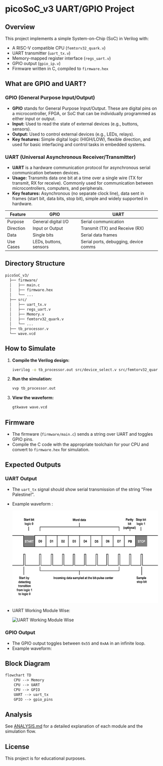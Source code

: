 # picoSoC_v3 UART/GPIO Project

## Overview

This project implements a simple System-on-Chip (SoC) in Verilog with:
- A RISC-V compatible CPU (`femtorv32_quark.v`)
- UART transmitter (`uart_tx.v`)
- Memory-mapped register interface (`regs_uart.v`)
- GPIO output (`gpio_ip.v`)
- Firmware written in C, compiled to `firmware.hex`

## What are GPIO and UART?

### GPIO (General Purpose Input/Output)
- **GPIO** stands for General Purpose Input/Output. These are digital pins on a microcontroller, FPGA, or SoC that can be individually programmed as either input or output.
- **Input:** Used to read the state of external devices (e.g., buttons, sensors).
- **Output:** Used to control external devices (e.g., LEDs, relays).
- **Key features:** Simple digital logic (HIGH/LOW), flexible direction, and used for basic interfacing and control tasks in embedded systems.

### UART (Universal Asynchronous Receiver/Transmitter)
- **UART** is a hardware communication protocol for asynchronous serial communication between devices.
- **Usage:** Transmits data one bit at a time over a single wire (TX for transmit, RX for receive). Commonly used for communication between microcontrollers, computers, and peripherals.
- **Key features:** Asynchronous (no separate clock line), data sent in frames (start bit, data bits, stop bit), simple and widely supported in hardware.

| Feature | GPIO | UART |
|---------|------|------|
| Purpose | General digital I/O | Serial communication |
| Direction | Input or Output | Transmit (TX) and Receive (RX) |
| Data | Single bits | Serial data frames |
| Use Cases | LEDs, buttons, sensors | Serial ports, debugging, device comms |

## Directory Structure

```
picoSoC_v3/
  ├── firmware/
  │   ├── main.c
  │   ├── firmware.hex
  │   └── ...
  ├── src/
  │   ├── uart_tx.v
  │   ├── regs_uart.v
  │   ├── Memory.v
  │   ├── femtorv32_quark.v
  │   └── ...
  ├── tb_processor.v
  └── wave.vcd
```

## How to Simulate

1. **Compile the Verilog design:**
   ```sh
   iverilog -o tb_processor.out src/device_select.v src/femtorv32_quark.v src/gpio_ip.v src/Memory.v src/regs_uart.v src/top.v src/uart_ip.v src/uart_tx.v tb_processor.v
   ```

2. **Run the simulation:**
   ```sh
   vvp tb_processor.out
   ```

3. **View the waveform:**
   ```sh
   gtkwave wave.vcd
   ```

## Firmware

- The firmware (`firmware/main.c`) sends a string over UART and toggles GPIO pins.
- Compile the C code with the appropriate toolchain for your CPU and convert to `firmware.hex` for simulation.

## Expected Outputs

### UART Output

- The `uart_tx` signal should show serial transmission of the string "Free Palestine!".
- Example waveform :

  ![UART waveform example](uart3.png)
- UART Working Module Wise:
  
  ![UART Working Module Wise](WhatsApp_Image_2025-07-10_at_17.32.23_4c508ea1.jpg)


### GPIO Output

- The GPIO output toggles between `0x55` and `0xAA` in an infinite loop.
- Example waveform:

## Block Diagram

```mermaid
flowchart TD
    CPU --> Memory
    CPU --> UART
    CPU --> GPIO
    UART --> uart_tx
    GPIO --> gpio_pins
```

## Analysis

See [ANALYSIS.md](ANALYSIS.md) for a detailed explanation of each module and the simulation flow.

## License

This project is for educational purposes. 
